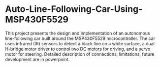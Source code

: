 # Auto-Line-Following-Car-Using-MSP430F5529

This project presents the design and implementation of an autonomous line-following car built around the MSP430F5529 microcontroller. The car uses infrared (IR) sensors to detect a black line on a white surface, a dual H-bridge motor driver to control two DC motors for driving, and a servo motor for steering. 
Detailed description of connections, limitations, future development are in powerpoint.
